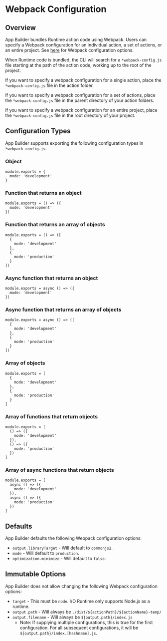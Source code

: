 # Webpack Configuration 

## Overview

App Builder bundles Runtime action code using Webpack. Users can specify a Webpack configuration for an individual action, a set of actions, 
or an entire project. See [here](https://webpack.js.org/configuration/#options) for Webpack configuration options. 

When Runtime code is bundled, the CLI will search for a `*webpack-config.js` file starting at the path of the action code, working up to the root 
of the project. 

If you want to specify a webpack configuration for a single action, place the `*webpack-config.js` file in the action folder. 

If you want to specify a webpack configuration for a set of actions, place the `*webpack-config.js` file in the parent directory of your action
folders. 

If you want to specify a webpack configuration for an entire project, place the `*webpack-config.js` file in the root directory of your project. 

## Configuration Types

App Builder supports exporting the following configuration types in `*webpack-config.js`. 

### Object
  ```
  module.exports = { 
    mode: 'development' 
  }
  ```
  
### Function that returns an object
  ```
  module.exports = () => ({
    mode: 'development'
  })
  ```
  
### Function that returns an array of objects
  ```
  module.exports = () => ([
    {
      mode: 'development' 
    },
    {
      mode: 'production'
    }
  ])
  ```
  
### Async function that returns an object
  ```
  module.exports = async () => ({
    mode: 'development'
  })
  ```
  
### Async function that returns an array of objects
  ```
  module.exports = async () => ([
    {
      mode: 'development' 
    },
    {
      mode: 'production'
    }
  ])
  ```
### Array of objects
  ```
  module.exports = [
    {
      mode: 'development'
    },
    {
      mode: 'production'
    }
  ]
  ```
  
### Array of functions that return objects
  ```
  module.exports = [
    () => ({
      mode: 'development'
    }),
    () => ({
      mode: 'production'
    })
  ]
  ```
  
### Array of async functions that return objects
  ```
  module.exports = [
    async () => ({
      mode: 'development'
    }),
    async () => ({
      mode: 'production'
    })
  ]
  ```
  
## Defaults 

App Builder defaults the following Webpack configuration options: 

* `output.libraryTarget` - Will default to `commonjs2`.
* `mode` - Will default to `production`. 
* `optimization.minimize` - Will default to `false`.

## Immutable Options 

App Builder does not allow changing the following Webpack configuration options: 

* `target` - This must be `node`. I/O Runtime only supports Node.js as a runtime. 
* `output.path` - Will always be `./dist/${actionPath}/${actionName}-temp/`
* `output.filename` - Will always be `${output.path}/index.js`
  * Note: If supplying multiple configurations, this is true for the first configuration. For all subsequent configurations, it will be 
    `${output.path}/index.[hashname].js`.  
